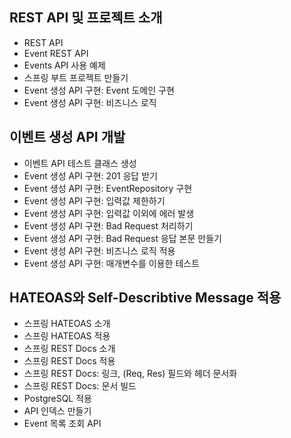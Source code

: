 ## REST API 및 프로젝트 소개

- REST API
- Event REST API
- Events API 사용 예제
- 스프링 부트 프로젝트 만들기
- Event 생성 API 구현: Event 도메인 구현
- Event 생성 API 구현: 비즈니스 로직

## 이벤트 생성 API 개발

- 이벤트 API 테스트 클래스 생성
- Event 생성 API 구현: 201 응답 받기
- Event 생성 API 구현: EventRepository 구현
- Event 생성 API 구현: 입력값 제한하기
- Event 생성 API 구현: 입력값 이외에 에러 발생
- Event 생성 API 구현: Bad Request 처리하기
- Event 생성 API 구현: Bad Request 응답 본문 만들기
- Event 생성 API 구현: 비즈니스 로직 적용
- Event 생성 API 구현: 매개변수를 이용한 테스트

## HATEOAS와 Self-Describtive Message 적용

- 스프링 HATEOAS 소개
- 스프링 HATEOAS 적용
- 스프링 REST Docs 소개
- 스프링 REST Docs 적용
- 스프링 REST Docs: 링크, (Req, Res) 필드와 헤더 문서화
- 스프링 REST Docs: 문서 빌드
- PostgreSQL 적용
- API 인덱스 만들기
- Event 목록 조회 API
